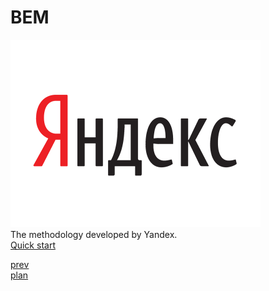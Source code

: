 <h1>BEM</h1>

<div>
<img src="./media/yandex.png">
</div>

<div>
The methodology developed by Yandex.
</div>

<div>
<a href="https://ru.bem.info/methodology/quick-start/">Quick start</a>
</div>

<a href="02.md">prev</a>
<br/>
<a href="00.md">plan</a>
